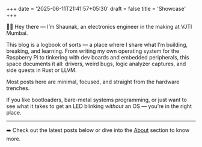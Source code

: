 +++
date = '2025-06-11T21:41:57+05:30'
draft = false
title = 'Showcase'
+++

👋🏽 Hey there — I’m Shaunak, an electronics engineer in the making at VJTI Mumbai.

This blog is a logbook of sorts — a place where I share what I’m building, breaking, and learning. From writing my own operating system for the Raspberry Pi to tinkering with dev boards and embedded peripherals, this space documents it all: drivers, weird bugs, logic analyzer captures, and side quests in Rust or LLVM.

Most posts here are minimal, focused, and straight from the hardware trenches.

If you like bootloaders, bare-metal systems programming, or just want to see what it takes to get an LED blinking *without* an OS — you’re in the right place.

---

➡️ Check out the latest posts below or dive into the [About](/about/) section to know more.
